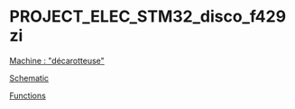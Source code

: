 # PROJECT_ELEC_STM32_disco_f429zi

[Machine : "décarotteuse"](README_img/1.png)

[Schematic](README_img/2.png)

[Functions](README_img/3.png)
